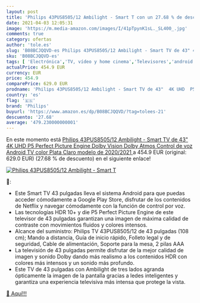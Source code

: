 ```yaml
---
layout: post
title: 'Philips 43PUS8505/12 Ambilight - Smart T con un 27.68 % de descuento'
date: 2021-04-03 12:05:31
image: 'https://m.media-amazon.com/images/I/41pTpynK1sL._SL400_.jpg'
comments: true
category: ofertas
author: 'tole.es'
slug: 'B08BCJQQVD-es Philips 43PUS8505/12 Ambilight - Smart TV de 43" 4K UHD P5...'
sku: 'B08BCJQQVD-es'
tags: [ 'Electrónica','TV, vídeo y home cinema','Televisores','android','philips', ]
actualPrice: 454.9 EUR
currency: EUR
price: 454.9
comparePrice: 629.0 EUR
prodname: 'Philips 43PUS8505/12 Ambilight - Smart TV de 43"  4K UHD  P5 Perfect Picture Engine  Dolby Vision  Dolby Atmos  Control de voz  Android TV   color Plata Claro  modelo de 2020/2021 '
country: 'es'
flag: '🇪🇸'
brand: 'Philips'
buyurl: 'https://www.amazon.es/dp/B08BCJQQVD/?tag=tolees-21'
descuento: '27.68'
average: '479.230000000001'
---
```


En este momento está [Philips 43PUS8505/12 Ambilight - Smart TV de 43"  4K UHD  P5 Perfect Picture Engine  Dolby Vision  Dolby Atmos  Control de voz  Android TV   color Plata Claro  modelo de 2020/2021 ](https://www.amazon.es/dp/B08BCJQQVD/?tag=tolees-21) a 454.9 EUR (original: 629.0 EUR) (27.68 %  de descuento) en el siguiente enlace!

[![Philips 43PUS8505/12 Ambilight - Smart T](https://m.media-amazon.com/images/I/41pTpynK1sL._SL400_.jpg)](https://www.amazon.es/dp/B08BCJQQVD/?tag=tolees-21)

🔎:

- Este Smart TV 43 pulgadas lleva el sistema Android para que puedas acceder cómodamente a Google Play Store, disfrutar de los contenidos de Netflix y navegar cómodamente con la función de control por voz.
- Las tecnologías HDR 10+ y die P5 Perfect Picture Engine de este televisor de 43 pulgadas garantizan una imagen de máxima calidad de contraste con movimientos fluidos y colores intensos.
- Alcance del suministro: Philips TV 43PUS8505/12 de 43 pulgadas (108 cm); Mando a distancia, Guía de inicio rápido, Folleto legal y de seguridad, Cable de alimentación, Soporte para la mesa, 2 pilas AAA
- La televisión de 43 pulgadas permite disfrutar de la mejor calidad de imagen y sonido Dolby dando más realismo a los contenidos HDR con colores más intensos y un sonido más profundo.
- Este TV de 43 pulgadas con Ambilight de tres lados agranda ópticamente la imagen de la pantalla gracias a ledes inteligentes y garantiza una experiencia televisiva más intensa que protege la vista.

[🛒 Aquí!!!](https://www.amazon.es/dp/B08BCJQQVD/?tag=tolees-21)
